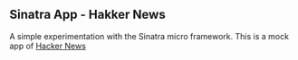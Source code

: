 ## Sinatra App - Hakker News
A simple experimentation with the Sinatra micro framework. This is a mock app of [Hacker News](https://news.ycombinator.com/)
